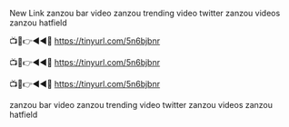 New Link zanzou bar video zanzou trending video twitter zanzou videos zanzou hatfield

📺📱👉◄◄🔴  https://tinyurl.com/5n6bjbnr

📺📱👉◄◄🔴  https://tinyurl.com/5n6bjbnr

📺📱👉◄◄🔴  https://tinyurl.com/5n6bjbnr

zanzou bar video zanzou trending video twitter zanzou videos zanzou hatfield
